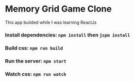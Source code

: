 # Memory Grid Game Clone
  This app builded while I was learning ReactJs

### Install dependencies:    `npm install` then `jspm install`
### Build css:               `npm run build`
### Run the server:          `npm start`

### Watch css:               `npm run watch`
